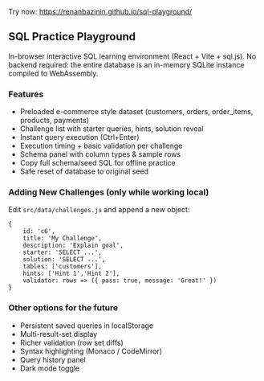 
Try now:
https://renanbazinin.github.io/sql-playground/

## SQL Practice Playground

In-browser interactive SQL learning environment (React + Vite + sql.js). No backend required: the entire database is an in-memory SQLite instance compiled to WebAssembly.

### Features
* Preloaded e-commerce style dataset (customers, orders, order_items, products, payments)
* Challenge list with starter queries, hints, solution reveal
* Instant query execution (Ctrl+Enter)
* Execution timing + basic validation per challenge
* Schema panel with column types & sample rows
* Copy full schema/seed SQL for offline practice
* Safe reset of database to original seed


### Adding New Challenges (only while working local)
Edit `src/data/challenges.js` and append a new object:
```
{
	id: 'c6',
	title: 'My Challenge',
	description: 'Explain goal',
	starter: 'SELECT ...',
	solution: 'SELECT ...',
	tables: ['customers'],
	hints: ['Hint 1','Hint 2'],
	validator: rows => ({ pass: true, message: 'Great!' })
}
```


### Other options for the future
* Persistent saved queries in localStorage
* Multi-result-set display
* Richer validation (row set diffs)
* Syntax highlighting (Monaco / CodeMirror)
* Query history panel
* Dark mode toggle

